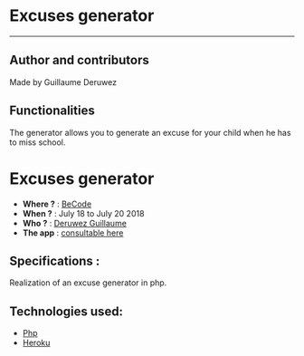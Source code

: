 # Excuses generator
---
## Author and contributors
Made by Guillaume Deruwez
## Functionalities
The generator allows you to generate an excuse for your child when he has to miss school.

# Excuses generator
- **Where ?** : [BeCode](https://www.becode.org/)
- **When ?** : July 18 to July 20 2018
- **Who ?** : [Deruwez Guillaume](https://github.com/gderuwez)
- **The app** : [consultable here](https://limitless-taiga-65979.herokuapp.com/)

## Specifications :
  Realization of an excuse generator in php.

## Technologies used:
- [Php](http://php.net/)
- [Heroku](https://www.heroku.com/)
